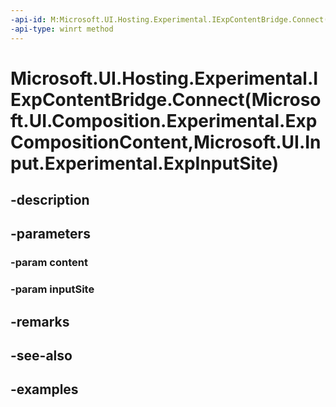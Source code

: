 ```yaml
---
-api-id: M:Microsoft.UI.Hosting.Experimental.IExpContentBridge.Connect(Microsoft.UI.Composition.Experimental.ExpCompositionContent,Microsoft.UI.Input.Experimental.ExpInputSite)
-api-type: winrt method
---
```


# Microsoft.UI.Hosting.Experimental.IExpContentBridge.Connect(Microsoft.UI.Composition.Experimental.ExpCompositionContent,Microsoft.UI.Input.Experimental.ExpInputSite)

<!--
public void Connect (Microsoft.UI.Composition.Experimental.ExpCompositionContent content, Microsoft.UI.Input.Experimental.ExpInputSite inputSite);
-->


## -description

## -parameters

### -param content

### -param inputSite

## -remarks

## -see-also

## -examples



